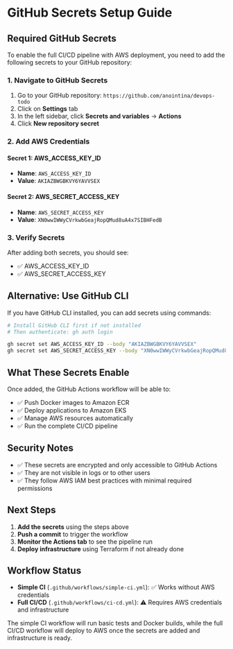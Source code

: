 # GitHub Secrets Setup Guide

## Required GitHub Secrets

To enable the full CI/CD pipeline with AWS deployment, you need to add the following secrets to your GitHub repository:

### 1. Navigate to GitHub Secrets
1. Go to your GitHub repository: `https://github.com/anointina/devops-todo`
2. Click on **Settings** tab
3. In the left sidebar, click **Secrets and variables** → **Actions**
4. Click **New repository secret**

### 2. Add AWS Credentials

#### Secret 1: AWS_ACCESS_KEY_ID
- **Name**: `AWS_ACCESS_KEY_ID`
- **Value**: `AKIAZBWGBKVY6YAVVSEX`

#### Secret 2: AWS_SECRET_ACCESS_KEY
- **Name**: `AWS_SECRET_ACCESS_KEY`
- **Value**: `XN0wwIWWyCVrkwbGeajRopQMud8uA4x7SIBHFedB`

### 3. Verify Secrets
After adding both secrets, you should see:
- ✅ AWS_ACCESS_KEY_ID
- ✅ AWS_SECRET_ACCESS_KEY

## Alternative: Use GitHub CLI

If you have GitHub CLI installed, you can add secrets using commands:

```bash
# Install GitHub CLI first if not installed
# Then authenticate: gh auth login

gh secret set AWS_ACCESS_KEY_ID --body "AKIAZBWGBKVY6YAVVSEX"
gh secret set AWS_SECRET_ACCESS_KEY --body "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"
```

## What These Secrets Enable

Once added, the GitHub Actions workflow will be able to:
- ✅ Push Docker images to Amazon ECR
- ✅ Deploy applications to Amazon EKS
- ✅ Manage AWS resources automatically
- ✅ Run the complete CI/CD pipeline

## Security Notes

- ✅ These secrets are encrypted and only accessible to GitHub Actions
- ✅ They are not visible in logs or to other users
- ✅ They follow AWS IAM best practices with minimal required permissions

## Next Steps

1. **Add the secrets** using the steps above
2. **Push a commit** to trigger the workflow
3. **Monitor the Actions tab** to see the pipeline run
4. **Deploy infrastructure** using Terraform if not already done

## Workflow Status

- **Simple CI** (`.github/workflows/simple-ci.yml`): ✅ Works without AWS credentials
- **Full CI/CD** (`.github/workflows/ci-cd.yml`): ⚠️ Requires AWS credentials and infrastructure

The simple CI workflow will run basic tests and Docker builds, while the full CI/CD workflow will deploy to AWS once the secrets are added and infrastructure is ready.